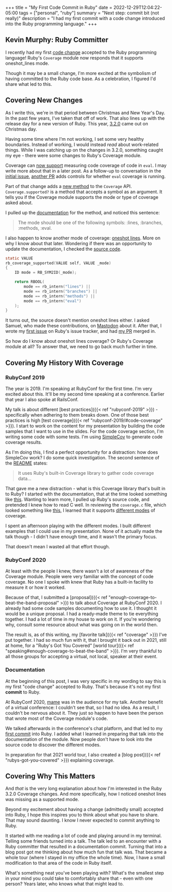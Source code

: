 +++
title = "My First Code Commit in Ruby"
date = 2022-12-29T12:04:22-05:00
tags = ["personal", "ruby"]
summary = "Next step: commit bit (not really)"
description = "I had my first commit with a code change introduced into the Ruby programming language."
+++

## Kevin Murphy: Ruby Committer

I recently had my first [code change](https://github.com/ruby/ruby/commit/b3d330c39ebbf27cefc2d83109dad9e0b3b0e94f) accepted to the Ruby programming language! Ruby's `Coverage` module now responds that it supports oneshot_lines mode.

Though it may be a small change, I'm more excited at the symbolism of having committed to the Ruby code base. As a celebration, I figured I'd share what led to this.

## Covering New Changes

As I write this, we're in that period between Christmas and New Year's Day. In the past few years, I've taken that off of work. That also lines up with the release day for a new version of Ruby. This year, [3.2.0](https://www.ruby-lang.org/en/news/2022/12/25/ruby-3-2-0-released/) came out on Christmas day.

Having some time where I'm not working, I set some very healthy boundaries. Instead of working, I would instead *read* about work-related things. While I was catching up on the changes in 3.2.0, something caught my eye - there were some changes to Ruby's Coverage module.

Coverage can [now support](https://github.com/ruby/ruby/pull/6396) measuring code coverage of code in `eval`. I may write more about that in a later post. As a follow-up to conversation in the [initial issue](https://bugs.ruby-lang.org/issues/19008), [another PR](https://github.com/ruby/ruby/pull/6462) adds controls for whether `eval` coverage is running.

Part of that change adds a [new method](https://bugs.ruby-lang.org/issues/19026) to the `Coverage` API. `Coverage.supported?` is a method that accepts a symbol as an argument. It tells you if the Coverage module supports the mode or type of coverage asked about.

I pulled up the [documentation](https://ruby-doc.org/3.2.0/exts/coverage/Coverage.html#method-c-supported-3F) for the method, and noticed this sentence:

> The mode should be one of the following symbols: :lines, :branches, :methods, :eval.

I also happen to know another mode of coverage: [oneshot lines](https://ruby-doc.org/3.2.0/exts/coverage/Coverage.html#module-Coverage-label-Oneshot+Lines+Coverage). More on why I know about that later. Wondering if there was an opportunity to update the documentation, I checked the [source code](https://github.com/ruby/ruby/blob/a7d467a792c644a7260d6560ea2002fdb8ff6de3/ext/coverage/coverage.c#L40).

```c
static VALUE
rb_coverage_supported(VALUE self, VALUE _mode)
{
    ID mode = RB_SYM2ID(_mode);

    return RBOOL(
        mode == rb_intern("lines") ||
        mode == rb_intern("branches") ||
        mode == rb_intern("methods") ||
        mode == rb_intern("eval")
    );
}
```

It turns out, the source doesn't mention oneshot lines either. I asked Samuel, who made these contributions, on [Mastodon](https://ruby.social/@kevin_j_m/109591612453458271) about it. After that, I wrote my [first issue](https://bugs.ruby-lang.org/issues/19279) on Ruby's issue tracker, and had [my PR](https://github.com/ruby/ruby/pull/7040) merged in.

So how do I know about oneshot lines coverage? Or Ruby's Coverage module at all? To answer that, we need to go back much further in time.

## Covering My History With Coverage

### RubyConf 2019

The year is 2019. I'm speaking at RubyConf for the first time. I'm very excited about this. It'll be my second time speaking at a conference. Earlier that year I also spoke at RailsConf.

My talk is about different [best practices]({{< ref "rubyconf-2019" >}}) - specifically when adhering to them breaks down. One of those best practices is high [test coverage]({{< ref "rubyconf-2019/#code-coverage" >}}). I start to work on the content for my presentation by building the code samples that I want to use in the slides. For the code coverage section, I'm writing some code with some tests. I'm using [SimpleCov](https://github.com/simplecov-ruby/simplecov) to generate code coverage results.

As I'm doing this, I find a perfect opportunity for a distraction: how does SimpleCov work? I do some quick investigation. The second sentence of the [README](https://github.com/simplecov-ruby/simplecov/blob/216b2d530bee7c4b8a8fe2898684924bfccfa79a/README.md) states:

> It uses Ruby's built-in Coverage library to gather code coverage data...

That gave me a new distraction - what is this Coverage library that's built in to Ruby? I started with the documentation, that at the time looked something like [this](https://ruby-doc.org/stdlib-2.6.5/libdoc/coverage/rdoc/Coverage.html). Wanting to learn more, I pulled up Ruby's source code, and pretended I knew how to read C well. In reviewing the `coverage.c` file, which looked something like [this](https://github.com/ruby/ruby/blob/ruby_2_6/ext/coverage/coverage.c), I learned that it supports [different modes](https://github.com/ruby/ruby/blob/ruby_2_6/ext/coverage/coverage.c#L42-L48) of coverage.

I spent an afternoon playing with the different modes. I built different examples that I could use in my presentation. None of it actually made the talk though - I didn't have enough time, and it wasn't the primary focus.

That doesn't mean I wasted all that effort though.

### RubyConf 2020

At least with the people I knew, there wasn't a lot of awareness of the Coverage module. People were very familiar with the concept of code coverage. No one I spoke with knew that Ruby has a built-in facility to measure it or how it worked.

Because of that, I submitted a [proposal]({{< ref "enough-coverage-to-beat-the-band-proposal" >}}) to talk about Coverage at RubyConf 2020. I already had some code samples documenting how to use it. I thought it would be a unique proposal. I had a ready-made theme to tie everything together. I had a lot of time in my house to work on it. If you're wondering why, consult some resource about what was going on in the world then.

The result is, as of this writing, my [favorite talk]({{< ref "coverage" >}}) I've put together. I had so much fun with it, that I brought it back out in 2021, still at home, for a "Ruby's Got You Covered" [world tour]({{< ref "speaking#enough-coverage-to-beat-the-band" >}}). I'm very thankful to all those groups for accepting a virtual, not local, speaker at their event.

### Documentation

At the beginning of this post, I was very specific in my wording to say this is my first "code change" accepted to Ruby. That's because it's not my first __commit__ to Ruby.

At RubyConf 2020, [mame](https://github.com/mame) was in the audience for my talk. Another benefit of a virtual conference: I couldn't see that, so I had no idea. As a result, I couldn't be nervous about it. They just so happen to have been the person that wrote most of the Coverage module's code.

We talked afterwards in the conference's chat platform, and that led to my [first commit](https://github.com/ruby/ruby/commit/0026f644d739efed0d69911b434a1012ad55c393) into Ruby. I added what I learned in preparing that talk into the documentation of the module. Now people don't have to look into the source code to discover the different modes.

In preparation for that 2021 world tour, I also created a [blog post]({{< ref "rubys-got-you-covered" >}}) explaining coverage.

## Covering Why This Matters

And *that* is the very long explanation about how I'm interested in the Ruby 3.2.0 Coverage changes. And more specifically, how I noticed oneshot lines was missing as a supported mode.

Beyond my excitement about having a change (admittedly small) accepted into Ruby, I hope this inspires you to think about what you have to share. That may sound daunting. I know I never expected to commit anything to Ruby.

It started with me reading a lot of code and playing around in my terminal. Telling some friends turned into a talk. The talk led to an encounter with a Ruby committer that resulted in a documentation commit. Turning that into a blog post got me thinking about how much fun that talk was. That became a whole tour (where I stayed in my office the whole time). Now, I have a small modification to that area of the code in Ruby itself.

What's something neat you've been playing with? What's the smallest step in your mind you could take to comfortably share that - even with one person? Years later, who knows what that might lead to.
